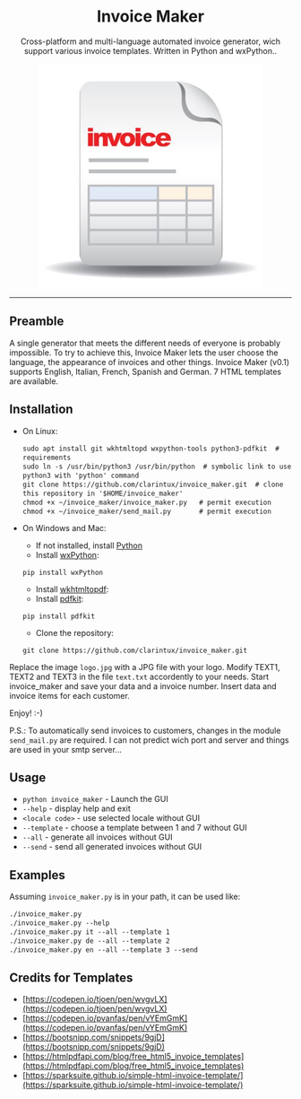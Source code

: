 <h1 align="center">
Invoice Maker
</h1>

<p align="center">
Cross-platform and multi-language automated invoice generator, wich support various invoice templates. Written in Python and wxPython.</a>.
</p>
<p align="center">
<img src="https://github.com/clarintux/invoice_maker/blob/master/icons/invoice_maker.jpg" height="400">
</p>
<hr />

## Preamble

A single generator that meets the different needs of everyone is probably impossible.
To try to achieve this, Invoice Maker lets the user choose the language, the appearance of invoices and other things.
Invoice Maker (v0.1) supports English, Italian, French, Spanish and German.
7 HTML templates are available.

## Installation

- On Linux:
  ```
  sudo apt install git wkhtmltopd wxpython-tools python3-pdfkit  # requirements
  sudo ln -s /usr/bin/python3 /usr/bin/python  # symbolic link to use python3 with 'python' command
  git clone https://github.com/clarintux/invoice_maker.git  # clone this repository in '$HOME/invoice_maker'
  chmod +x ~/invoice_maker/invoice_maker.py   # permit execution
  chmod +x ~/invoice_maker/send_mail.py       # permit execution
  ```

- On Windows and Mac:
     - If not installed, install [Python](https://www.python.org/)
     - Install [wxPython](https://www.wxpython.org/):
     ```
     pip install wxPython
     ```
     - Install [wkhtmltopdf](https://wkhtmltopdf.org/):
     - Install [pdfkit](https://pypi.org/project/pdfkit/):
     ```
     pip install pdfkit
     ```
     - Clone the repository:
     ```
     git clone https://github.com/clarintux/invoice_maker.git
     ```


Replace the image `logo.jpg` with a JPG file with your logo.
Modify TEXT1, TEXT2 and TEXT3 in the file `text.txt` accordently to your needs.
Start invoice_maker and save your data and a invoice number.
Insert data and invoice items for each customer.

Enjoy!  :-)

P.S.: To automatically send invoices to customers, changes in the module `send_mail.py` are required. I can not predict wich port and server and things are used in your smtp server...

## Usage


- `python invoice_maker` - Launch the GUI
- `--help` - display help and exit
- `<locale code>` - use selected locale without GUI
- `--template` - choose a template between 1 and 7 without GUI
- `--all` - generate all invoices without GUI
- `--send` - send all generated invoices without GUI

## Examples

Assuming `invoice_maker.py` is in your path, it can be used like:
```
./invoice_maker.py
./invoice_maker.py --help
./invoice_maker.py it --all --template 1
./invoice_maker.py de --all --template 2
./invoice_maker.py en --all --template 3 --send
```

## Credits for Templates
- [https://codepen.io/tjoen/pen/wvgvLX](https://codepen.io/tjoen/pen/wvgvLX)
- [https://codepen.io/pvanfas/pen/vYEmGmK](https://codepen.io/pvanfas/pen/vYEmGmK)
- [https://bootsnipp.com/snippets/9gjD](https://bootsnipp.com/snippets/9gjD)
- [https://htmlpdfapi.com/blog/free_html5_invoice_templates](https://htmlpdfapi.com/blog/free_html5_invoice_templates)
- [https://sparksuite.github.io/simple-html-invoice-template/](https://sparksuite.github.io/simple-html-invoice-template/)
